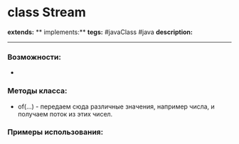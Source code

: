 # class Stream
**extends:** 
** implements:** 
**tegs:** #javaClass #java
**description:** 

---
### Возможности:
- 
### Методы класса:
- of(...) - передаем сюда различные значения, например числа, и получаем поток из этих чисел.

### Примеры использования:
